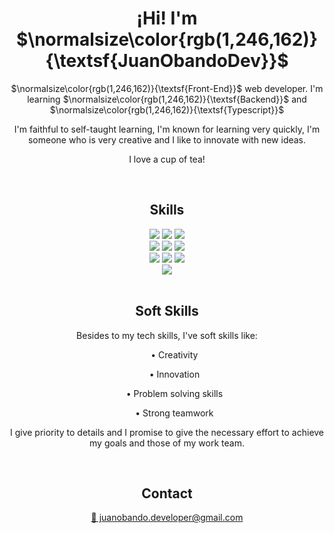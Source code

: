 <h1 align="center">¡Hi! I'm $\normalsize\color{rgb(1,246,162)}{\textsf{JuanObandoDev}}$</h1>
<p align="center">$\normalsize\color{rgb(1,246,162)}{\textsf{Front-End}}$ web developer. I'm learning $\normalsize\color{rgb(1,246,162)}{\textsf{Backend}}$ and $\normalsize\color{rgb(1,246,162)}{\textsf{Typescript}}$</p>
<p align="center">I'm faithful to self-taught learning, I'm known for learning very quickly, I'm someone who is very creative and I like to innovate with new ideas.</p>
<p align="center">I love a cup of tea!</p>
<br>
<h2 align="center">Skills</h2>
<div align="center">
    <img src="https://img.shields.io/badge/-FEFF01?logo=javascript&logoColor=000&style=for-the-badge" />
    <img src="https://img.shields.io/badge/-EC6231?logo=html5&logoColor=FFF&style=for-the-badge" />
    <img src="https://img.shields.io/badge/-264de4?logo=css3&logoColor=FFF&style=for-the-badge" />
    <br>
    <img src="https://img.shields.io/badge/-474A8A?logo=php&logoColor=FFF&style=for-the-badge" />
    <img src="https://img.shields.io/badge/-00758F?logo=mysql&logoColor=fff&style=for-the-badge" />
    <img src="https://img.shields.io/badge/-0064a5?logo=postgresql&logoColor=FFF&style=for-the-badge" />
    <br>
    <img src="https://img.shields.io/badge/-FFD43B?logo=python&logoColor=646464&style=for-the-badge" />    
    <img src="https://img.shields.io/badge/-589636?logo=mongodb&logoColor=FFF&style=for-the-badge" />  
    <img src="https://img.shields.io/badge/-29beb0?logo=go&logoColor=FFF&style=for-the-badge" />
    <br>
    <img src="https://img.shields.io/badge/-61dbfb?logo=react&logoColor=000&style=for-the-badge" />
</div>
<br>
<h2 align="center">Soft Skills</h2>
<p align="center">Besides to my tech skills, I've soft skills like:
    <ul align="center">
        <p>• Creativity</p>
        <p>• Innovation</p>
        <p>• Problem solving skills</p>
        <p>• Strong teamwork</p>
    </ul>
</p>
<p align="center">I give priority to details and I promise to give the necessary effort to achieve my goals and those of my work team.</p>
<br>
<h2 align="center">Contact</h2>
<div align="center">
    <a href="mailto:juanobando.developer@gmail.com"><p>📧 juanobando.developer@gmail.com</p></a>
</div>
